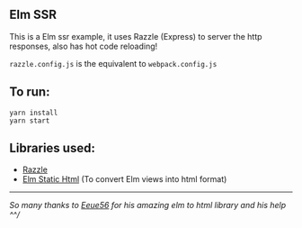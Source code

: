 ## Elm SSR

This is a Elm ssr example, it uses Razzle (Express) to server the http responses, also has hot code reloading!

`razzle.config.js` is the equivalent to `webpack.config.js`

## To run: 

```
yarn install
yarn start
```

## Libraries used:

- [Razzle](https://github.com/jaredpalmer/razzle)
- [Elm Static Html](https://github.com/eeue56/elm-static-html-lib) (To convert Elm views into html format)

----

_So many thanks to [Eeue56](https://github.com/eeue56/) for his amazing elm to html library and his help ^^/_